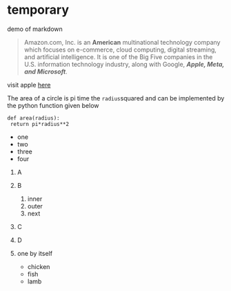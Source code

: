 # temporary
demo of markdown

>Amazon.com, Inc. is an **American** multinational technology company which focuses on e-commerce, cloud computing, digital streaming, and artificial intelligence. 
>It is one of the Big Five companies in the U.S. information technology industry, along with Google, ___Apple, Meta, and Microsoft___.

visit apple [here](www.apple.com)


The area of a circle is pi time the `radius`squared and can be implemented by the 
python function given below
```
def area(radius):
 return pi*radius**2
```
* one
* two
* three
* four

1. A
3. B
   1. inner
   2. outer
   3. next
2. C
6. D



1. one by itself
   * chicken
   * fish
   * lamb
